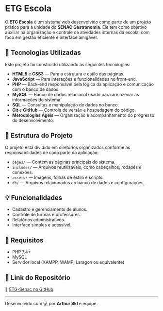 # ETG Escola

O **ETG Escola** é um sistema web desenvolvido como parte de um projeto prático para a unidade do **SENAC Gastronomia**. Ele tem como objetivo auxiliar na organização e controle de atividades internas da escola, com foco em gestão eficiente e interface amigável.

## 🚀 Tecnologias Utilizadas

Este projeto foi construído utilizando as seguintes tecnologias:

- **HTML5** e **CSS3** — Para a estrutura e estilo das páginas.
- **JavaScript** — Para interações e funcionalidades no front-end.
- **PHP** — Back-end responsável pela lógica da aplicação e comunicação com o banco de dados.
- **MySQL** — Banco de dados relacional usado para armazenar as informações do sistema.
- **SQL** — Consultas e manipulação de dados no banco.
- **Git** e **GitHub** — Controle de versão e hospedagem do código.
- **Metodologias Ágeis** — Organização e acompanhamento do progresso do desenvolvimento.

## 📁 Estrutura do Projeto

O projeto está dividido em diretórios organizados conforme as responsabilidades de cada parte da aplicação:

- `pages/` — Contém as páginas principais do sistema.
- `includes/` — Arquivos reutilizáveis, como cabeçalhos, rodapés e conexões.
- `assets/` — Imagens, folhas de estilo e scripts.
- `db/` — Arquivos relacionados ao banco de dados e configurações.

## 💡 Funcionalidades

- Cadastro e gerenciamento de alunos.
- Controle de turmas e professores.
- Relatórios administrativos.
- Interface simples e acessível.

## 📌 Requisitos

- PHP 7.4+
- MySQL
- Servidor local (XAMPP, WAMP, Laragon ou equivalente)

## 📎 Link do Repositório

🔗 [ETG-Senac no GitHub](https://github.com/ArthurSkl/ETG-Senac)

---

Desenvolvido com 💻 por **Arthur Skl** e equipe.
